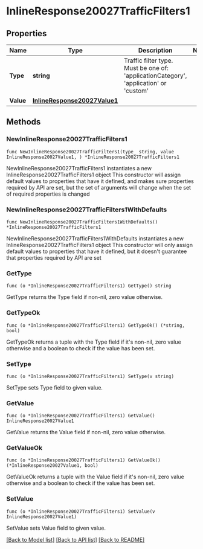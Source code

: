 # InlineResponse20027TrafficFilters1

## Properties

Name | Type | Description | Notes
------------ | ------------- | ------------- | -------------
**Type** | **string** | Traffic filter type. Must be one of: &#39;applicationCategory&#39;, &#39;application&#39; or &#39;custom&#39; | 
**Value** | [**InlineResponse20027Value1**](InlineResponse20027Value1.md) |  | 

## Methods

### NewInlineResponse20027TrafficFilters1

`func NewInlineResponse20027TrafficFilters1(type_ string, value InlineResponse20027Value1, ) *InlineResponse20027TrafficFilters1`

NewInlineResponse20027TrafficFilters1 instantiates a new InlineResponse20027TrafficFilters1 object
This constructor will assign default values to properties that have it defined,
and makes sure properties required by API are set, but the set of arguments
will change when the set of required properties is changed

### NewInlineResponse20027TrafficFilters1WithDefaults

`func NewInlineResponse20027TrafficFilters1WithDefaults() *InlineResponse20027TrafficFilters1`

NewInlineResponse20027TrafficFilters1WithDefaults instantiates a new InlineResponse20027TrafficFilters1 object
This constructor will only assign default values to properties that have it defined,
but it doesn't guarantee that properties required by API are set

### GetType

`func (o *InlineResponse20027TrafficFilters1) GetType() string`

GetType returns the Type field if non-nil, zero value otherwise.

### GetTypeOk

`func (o *InlineResponse20027TrafficFilters1) GetTypeOk() (*string, bool)`

GetTypeOk returns a tuple with the Type field if it's non-nil, zero value otherwise
and a boolean to check if the value has been set.

### SetType

`func (o *InlineResponse20027TrafficFilters1) SetType(v string)`

SetType sets Type field to given value.


### GetValue

`func (o *InlineResponse20027TrafficFilters1) GetValue() InlineResponse20027Value1`

GetValue returns the Value field if non-nil, zero value otherwise.

### GetValueOk

`func (o *InlineResponse20027TrafficFilters1) GetValueOk() (*InlineResponse20027Value1, bool)`

GetValueOk returns a tuple with the Value field if it's non-nil, zero value otherwise
and a boolean to check if the value has been set.

### SetValue

`func (o *InlineResponse20027TrafficFilters1) SetValue(v InlineResponse20027Value1)`

SetValue sets Value field to given value.



[[Back to Model list]](../README.md#documentation-for-models) [[Back to API list]](../README.md#documentation-for-api-endpoints) [[Back to README]](../README.md)


